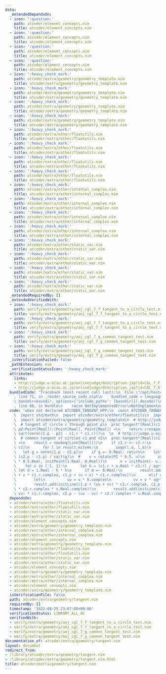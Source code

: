 ```yaml
---
data:
  _extendedDependsOn:
  - icon: ':question:'
    path: atcoder/element_concepts.nim
    title: atcoder/element_concepts.nim
  - icon: ':question:'
    path: atcoder/element_concepts.nim
    title: atcoder/element_concepts.nim
  - icon: ':question:'
    path: atcoder/element_concepts.nim
    title: atcoder/element_concepts.nim
  - icon: ':question:'
    path: atcoder/element_concepts.nim
    title: atcoder/element_concepts.nim
  - icon: ':heavy_check_mark:'
    path: atcoder/extra/geometry/geometry_template.nim
    title: atcoder/extra/geometry/geometry_template.nim
  - icon: ':heavy_check_mark:'
    path: atcoder/extra/geometry/geometry_template.nim
    title: atcoder/extra/geometry/geometry_template.nim
  - icon: ':heavy_check_mark:'
    path: atcoder/extra/geometry/geometry_template.nim
    title: atcoder/extra/geometry/geometry_template.nim
  - icon: ':heavy_check_mark:'
    path: atcoder/extra/geometry/geometry_template.nim
    title: atcoder/extra/geometry/geometry_template.nim
  - icon: ':heavy_check_mark:'
    path: atcoder/extra/other/floatutils.nim
    title: atcoder/extra/other/floatutils.nim
  - icon: ':heavy_check_mark:'
    path: atcoder/extra/other/floatutils.nim
    title: atcoder/extra/other/floatutils.nim
  - icon: ':heavy_check_mark:'
    path: atcoder/extra/other/floatutils.nim
    title: atcoder/extra/other/floatutils.nim
  - icon: ':heavy_check_mark:'
    path: atcoder/extra/other/floatutils.nim
    title: atcoder/extra/other/floatutils.nim
  - icon: ':heavy_check_mark:'
    path: atcoder/extra/other/internal_complex.nim
    title: atcoder/extra/other/internal_complex.nim
  - icon: ':heavy_check_mark:'
    path: atcoder/extra/other/internal_complex.nim
    title: atcoder/extra/other/internal_complex.nim
  - icon: ':heavy_check_mark:'
    path: atcoder/extra/other/internal_complex.nim
    title: atcoder/extra/other/internal_complex.nim
  - icon: ':heavy_check_mark:'
    path: atcoder/extra/other/internal_complex.nim
    title: atcoder/extra/other/internal_complex.nim
  - icon: ':heavy_check_mark:'
    path: atcoder/extra/other/static_var.nim
    title: atcoder/extra/other/static_var.nim
  - icon: ':heavy_check_mark:'
    path: atcoder/extra/other/static_var.nim
    title: atcoder/extra/other/static_var.nim
  - icon: ':heavy_check_mark:'
    path: atcoder/extra/other/static_var.nim
    title: atcoder/extra/other/static_var.nim
  - icon: ':heavy_check_mark:'
    path: atcoder/extra/other/static_var.nim
    title: atcoder/extra/other/static_var.nim
  _extendedRequiredBy: []
  _extendedVerifiedWith:
  - icon: ':heavy_check_mark:'
    path: verify/extra/geometry/aoj_cgl_7_f_tangent_to_a_circle_test.nim
    title: verify/extra/geometry/aoj_cgl_7_f_tangent_to_a_circle_test.nim
  - icon: ':heavy_check_mark:'
    path: verify/extra/geometry/aoj_cgl_7_f_tangent_to_a_circle_test.nim
    title: verify/extra/geometry/aoj_cgl_7_f_tangent_to_a_circle_test.nim
  - icon: ':heavy_check_mark:'
    path: verify/extra/geometry/aoj_cgl_7_g_common_tangent_test.nim
    title: verify/extra/geometry/aoj_cgl_7_g_common_tangent_test.nim
  - icon: ':heavy_check_mark:'
    path: verify/extra/geometry/aoj_cgl_7_g_common_tangent_test.nim
    title: verify/extra/geometry/aoj_cgl_7_g_common_tangent_test.nim
  _isVerificationFailed: false
  _pathExtension: nim
  _verificationStatusIcon: ':heavy_check_mark:'
  attributes:
    links:
    - http://judge.u-aizu.ac.jp/onlinejudge/description.jsp?id=CGL_7_F
    - http://judge.u-aizu.ac.jp/onlinejudge/description.jsp?id=CGL_7_G
  bundledCode: "Traceback (most recent call last):\n  File \"/opt/hostedtoolcache/Python/3.10.6/x64/lib/python3.10/site-packages/onlinejudge_verify/documentation/build.py\"\
    , line 71, in _render_source_code_stat\n    bundled_code = language.bundle(stat.path,\
    \ basedir=basedir, options={'include_paths': [basedir]}).decode()\n  File \"/opt/hostedtoolcache/Python/3.10.6/x64/lib/python3.10/site-packages/onlinejudge_verify/languages/nim.py\"\
    , line 86, in bundle\n    raise NotImplementedError\nNotImplementedError\n"
  code: "when not declared ATCODER_TANGENT_HPP:\n  const ATCODER_TANGENT_HPP* = 1\n\
    \  import std/math\n  import atcoder/extra/other/floatutils\n  import atcoder/extra/other/internal_complex\n\
    \  import atcoder/extra/geometry/geometry_template\n  # http://judge.u-aizu.ac.jp/onlinejudge/description.jsp?id=CGL_7_F\n\
    \  # tangent of circle c through point p\n  proc tangent*[Real](c1: Circle[Real],\
    \ p2:Point[Real]):(Point[Real], Point[Real]) =\n    return crosspoint(c1, initCircle(p2,\
    \ sqrt(norm(c1.p - p2) - c1.r * c1.r)))\n  \n  # http://judge.u-aizu.ac.jp/onlinejudge/description.jsp?id=CGL_7_G\n\
    \  # common tangent of circles c1 and c2\n  proc tangent*[Real](c1, c2: Circle[Real]):seq[Line[Real]]\
    \ =\n    result = newSeq[Line[Real]]()\n    if c1.r <~ c2.r:\n      result = tangent(c2,\
    \ c1)\n      for l in result.mitems:\n        swap(l.a, l.b)\n      return\n \
    \   let g = norm(c1.p - c2.p)\n    if g =~ 0.Real: return\n    let\n      u =\
    \ (c2.p - c1.p) / sqrt(g)\n  #    v = rotate(PI * 0.5, u)\n      xx = rotate(PI\
    \ * 0.5.Real, initPoint(1.Real, 0.Real))\n      v = initPoint(- u.im, u.re)\n\
    \    for s in [-1, 1]:\n      let h = (c1.r + s.Real * c2.r) / sqrt(g)\n     \
    \ let d = 1.Real - h * h\n      if d =~ 0.Real:\n        result.add(initLine(c1.p\
    \ + u * c1.r.complex, c1.p + (u + v) * c1.r.complex))\n      elif d >~ 0.Real:\n\
    \        let\n          uu = u * h.complex\n          vv = v * sqrt(1 - h * h).complex\n\
    \        result.add(initLine(c1.p + (uu + vv) * c1.r.complex, c2.p - (uu + vv)\
    \ * c2.r.complex * s.Real.complex))\n        result.add(initLine(c1.p + (uu -\
    \ vv) * c1.r.complex, c2.p - (uu - vv) * c2.r.complex * s.Real.complex))\n"
  dependsOn:
  - atcoder/extra/other/floatutils.nim
  - atcoder/extra/other/floatutils.nim
  - atcoder/extra/other/static_var.nim
  - atcoder/extra/other/static_var.nim
  - atcoder/element_concepts.nim
  - atcoder/extra/geometry/geometry_template.nim
  - atcoder/extra/other/internal_complex.nim
  - atcoder/extra/other/internal_complex.nim
  - atcoder/element_concepts.nim
  - atcoder/extra/geometry/geometry_template.nim
  - atcoder/extra/other/floatutils.nim
  - atcoder/extra/other/floatutils.nim
  - atcoder/extra/other/static_var.nim
  - atcoder/extra/other/static_var.nim
  - atcoder/element_concepts.nim
  - atcoder/extra/geometry/geometry_template.nim
  - atcoder/extra/other/internal_complex.nim
  - atcoder/extra/other/internal_complex.nim
  - atcoder/element_concepts.nim
  - atcoder/extra/geometry/geometry_template.nim
  isVerificationFile: false
  path: atcoder/extra/geometry/tangent.nim
  requiredBy: []
  timestamp: '2022-08-25 23:07:00+09:00'
  verificationStatus: LIBRARY_ALL_AC
  verifiedWith:
  - verify/extra/geometry/aoj_cgl_7_f_tangent_to_a_circle_test.nim
  - verify/extra/geometry/aoj_cgl_7_f_tangent_to_a_circle_test.nim
  - verify/extra/geometry/aoj_cgl_7_g_common_tangent_test.nim
  - verify/extra/geometry/aoj_cgl_7_g_common_tangent_test.nim
documentation_of: atcoder/extra/geometry/tangent.nim
layout: document
redirect_from:
- /library/atcoder/extra/geometry/tangent.nim
- /library/atcoder/extra/geometry/tangent.nim.html
title: atcoder/extra/geometry/tangent.nim
---
```

